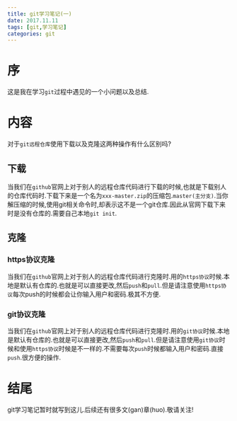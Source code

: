 ```yaml
---
title: git学习笔记(一)
date: 2017.11.11
tags: [git,学习笔记]
categories: git
---
```


# 序
这是我在学习```git```过程中遇见的一个小问题以及总结.
# 内容
对于```git远程仓库```使用下载以及克隆这两种操作有什么区别吗?

## 下载
当我们在```github```官网上对于别人的远程仓库代码进行下载的时候,也就是下载别人的仓库代码时.下载下来是一个名为```xxx-master.zip```的压缩包.```master(主分支)```.当你解压缩的时候,使用git相关命令时,却表示这不是一个git仓库.因此从官网下载下来时是没有仓库的.需要自己本地```git init```.
## 克隆
### https协议克隆
当我们在```github```官网上对于别人的远程仓库代码进行克隆时.用的```https协议```时候.本地是默认有仓库的.也就是可以直接更改,然后```push```和```pull```.但是请注意使用```https协议```每次push的时候都会让你输入用户和密码.极其不方便.
### git协议克隆
当我们在```github```官网上对于别人的远程仓库代码进行克隆时.用的```git协议```时候.本地是默认有仓库的.也就是可以直接更改,然后```push```和```pull```.但是请注意使用```git协议```时候和使用```https协议```时候是不一样的.不需要每次```push```时候都输入用户和密码.直接```push```.很方便的操作.
# 结尾
git学习笔记暂时就写到这儿.后续还有很多文(gan)章(huo).敬请关注!
